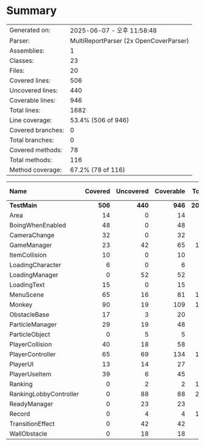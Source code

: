 ﻿# Summary

|                   |                                        |
| :---------------- | :------------------------------------- |
| Generated on:     | 2025-06-07 - 오후 11:58:48             |
| Parser:           | MultiReportParser (2x OpenCoverParser) |
| Assemblies:       | 1                                      |
| Classes:          | 23                                     |
| Files:            | 20                                     |
| Covered lines:    | 506                                    |
| Uncovered lines:  | 440                                    |
| Coverable lines:  | 946                                    |
| Total lines:      | 1682                                   |
| Line coverage:    | 53.4% (506 of 946)                     |
| Covered branches: | 0                                      |
| Total branches:   | 0                                      |
| Covered methods:  | 78                                     |
| Total methods:    | 116                                    |
| Method coverage:  | 67.2% (78 of 116)                      |

| **Name**               | **Covered** | **Uncovered** | **Coverable** | **Total** | **Line coverage** | **Covered** | **Total** | **Branch coverage** | **Covered** | **Total** | **Method coverage** |
| :--------------------- | ----------: | ------------: | ------------: | --------: | ----------------: | ----------: | --------: | ------------------: | ----------: | --------: | ------------------: |
| **TestMain**           |     **506** |       **440** |       **946** |  **2052** |         **53.4%** |       **0** |     **0** |            \*\*\*\* |      **78** |   **116** |           **67.2%** |
| Area                   |          14 |             0 |            14 |        24 |              100% |           0 |         0 |                     |           2 |         2 |                100% |
| BoingWhenEnabled       |          48 |             0 |            48 |        98 |              100% |           0 |         0 |                     |           8 |         8 |                100% |
| CameraChange           |          32 |             0 |            32 |        53 |              100% |           0 |         0 |                     |           4 |         4 |                100% |
| GameManager            |          23 |            42 |            65 |       138 |             35.3% |           0 |         0 |                     |           5 |         8 |               62.5% |
| ItemCollision          |          10 |             0 |            10 |        18 |              100% |           0 |         0 |                     |           1 |         1 |                100% |
| LoadingCharacter       |           6 |             0 |             6 |        20 |              100% |           0 |         0 |                     |           2 |         2 |                100% |
| LoadingManager         |           0 |            52 |            52 |        80 |                0% |           0 |         0 |                     |           0 |         5 |                  0% |
| LoadingText            |          15 |             0 |            15 |        34 |              100% |           0 |         0 |                     |           3 |         3 |                100% |
| MenuScene              |          65 |            16 |            81 |       135 |             80.2% |           0 |         0 |                     |          11 |        13 |               84.6% |
| Monkey                 |          90 |            19 |           109 |       188 |             82.5% |           0 |         0 |                     |           6 |         6 |                100% |
| ObstacleBase           |          17 |             3 |            20 |        41 |               85% |           0 |         0 |                     |           5 |         6 |               83.3% |
| ParticleManager        |          29 |            19 |            48 |        94 |             60.4% |           0 |         0 |                     |           5 |         5 |                100% |
| ParticleObject         |           0 |             5 |             5 |        94 |                0% |           0 |         0 |                     |           0 |         1 |                  0% |
| PlayerCollision        |          40 |            18 |            58 |        94 |             68.9% |           0 |         0 |                     |           7 |         7 |                100% |
| PlayerController       |          65 |            69 |           134 |       197 |             48.5% |           0 |         0 |                     |          10 |        12 |               83.3% |
| PlayerUI               |          13 |            14 |            27 |        52 |             48.1% |           0 |         0 |                     |           3 |         6 |                 50% |
| PlayerUseItem          |          39 |             6 |            45 |        67 |             86.6% |           0 |         0 |                     |           6 |         6 |                100% |
| Ranking                |           0 |             2 |             2 |       138 |                0% |           0 |         0 |                     |           0 |         1 |                  0% |
| RankingLobbyController |           0 |            88 |            88 |       202 |                0% |           0 |         0 |                     |           0 |         8 |                  0% |
| ReadyManager           |           0 |            23 |            23 |        44 |                0% |           0 |         0 |                     |           0 |         3 |                  0% |
| Record                 |           0 |             4 |             4 |       138 |                0% |           0 |         0 |                     |           0 |         1 |                  0% |
| TransitionEffect       |           0 |            42 |            42 |        68 |                0% |           0 |         0 |                     |           0 |         5 |                  0% |
| WallObstacle           |           0 |            18 |            18 |        35 |                0% |           0 |         0 |                     |           0 |         3 |                  0% |
